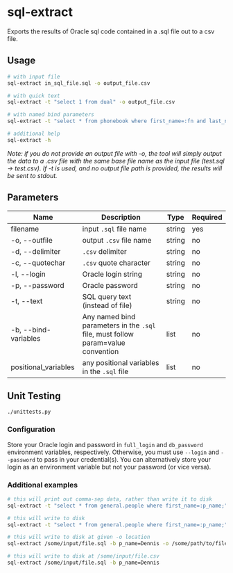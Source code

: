 # sql-extract
Exports the results of Oracle sql code contained in a .sql file out to a csv file. 

## Usage
```bash
# with input file
sql-extract in_sql_file.sql -o output_file.csv

# with quick text
sql-extract -t "select 1 from dual" -o output_file.csv

# with named bind parameters
sql-extract -t "select * from phonebook where first_name=:fn and last_name=:ln" -b fn=Dennis ln=Nedry -o output_file.csv

# additional help
sql-extract -h
```

*Note: if you do not provide an output file with -o, the tool will simply output the* 
*data to a .csv file with the same base file name as the input file (test.sql -> test.csv).*
*If -t is used, and no output file path is provided, the results will be sent to stdout.*

## Parameters
| Name            | Description                         | Type   | Required |
|-----------------|-------------------------------------|--------|----------|
| filename        | input ```.sql``` file name                | string | yes      |
| -o, --outfile   | output ```.csv``` file name               | string | no       |
| -d, --delimiter | ```.csv``` delimiter                       | string | no       |
| -c, --quotechar | ```.csv``` quote character                 | string | no       |
| -l, --login | Oracle login string                 | string | no       |
| -p, --password | Oracle password                 | string | no       |
| -t, --text | SQL query text (instead of file) | string | no |
| -b, --bind-variables | Any named bind parameters in the ```.sql``` file, must follow param=value convention | list | no |
| positional_variables       | any positional variables in the ```.sql``` file | list   | no       |

## Unit Testing

```shell script
./unittests.py
```

### Configuration
Store your Oracle login and password in ```full_login``` and ```db_password``` environment variables, respectively. Otherwise,
you must use ```--login``` and ```--password``` to pass in your credential(s). You can alternatively store your login as 
an environment variable but not your password (or vice versa).

### Additional examples 

```bash
# this will print out comma-sep data, rather than write it to disk
sql-extract -t "select * from general.people where first_name=:p_name;" -b p_name=Dennis

# this will write to disk
sql-extract -t "select * from general.people where first_name=:p_name;" -b p_name=Dennis -o /some/path/to/file.csv

# this will write to disk at given -o location
sql-extract /some/input/file.sql -b p_name=Dennis -o /some/path/to/file.csv

# this will write to disk at /some/input/file.csv
sql-extract /some/input/file.sql -b p_name=Dennis
```
